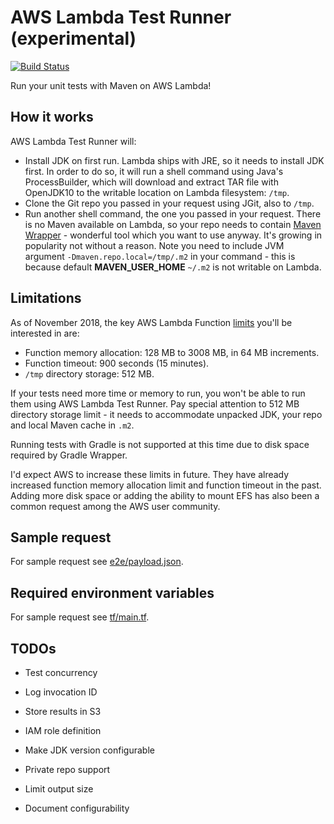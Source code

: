 # AWS Lambda Test Runner (experimental)

[![Build Status](https://travis-ci.com/automatictester/lambda-test-runner.svg?branch=master)](https://travis-ci.com/automatictester/lambda-test-runner)

Run your unit tests with Maven on AWS Lambda!

## How it works

AWS Lambda Test Runner will:
- Install JDK on first run. Lambda ships with JRE, so it needs to install JDK first. In order to do so, it will run
  a shell command using Java's ProcessBuilder, which will download and extract TAR file with OpenJDK10 to the 
  writable location on Lambda filesystem: `/tmp`.
- Clone the Git repo you passed in your request using JGit, also to `/tmp`.
- Run another shell command, the one you passed in your request. There is no Maven available on Lambda, so your repo
  needs to contain [Maven Wrapper](https://github.com/takari/maven-wrapper) - wonderful tool which you
  want to use anyway. It's growing in popularity not without a reason. Note you need to include JVM argument
  `-Dmaven.repo.local=/tmp/.m2` in your command - this is because default **MAVEN_USER_HOME** `~/.m2`
  is not writable on Lambda.

## Limitations

As of November 2018, the key AWS Lambda Function [limits](https://docs.aws.amazon.com/lambda/latest/dg/limits.html) you'll be interested in are:
- Function memory allocation: 128 MB to 3008 MB, in 64 MB increments.
- Function timeout: 900 seconds (15 minutes).
- `/tmp` directory storage: 512 MB.

If your tests need more time or memory to run, you won't be able to run them using AWS Lambda Test Runner. Pay special 
attention to 512 MB directory storage limit - it needs to accommodate unpacked JDK, your repo and local Maven cache 
in `.m2`.

Running tests with Gradle is not supported at this time due to disk space required by Gradle Wrapper.

I'd expect AWS to increase these limits in future. They have already increased function memory allocation limit and 
function timeout in the past. Adding more disk space or adding the ability to mount EFS has also been a common request 
among the AWS user community.

## Sample request

For sample request see [e2e/payload.json](https://github.com/automatictester/lambda-test-runner/blob/master/e2e/payload.json).

## Required environment variables

For sample request see [tf/main.tf](https://github.com/automatictester/lambda-test-runner/blob/master/tf/main.tf).

## TODOs

- Test concurrency
- Log invocation ID

- Store results in S3
- IAM role definition
- Make JDK version configurable
- Private repo support
- Limit output size
- Document configurability
